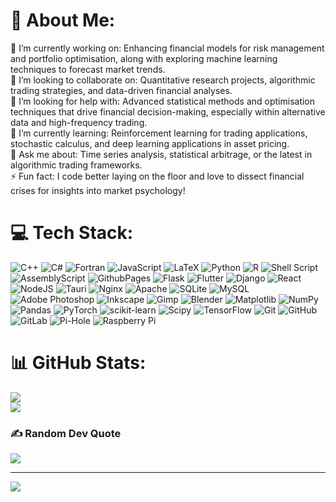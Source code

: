 # 💫 About Me:
🔭 I’m currently working on: Enhancing financial models for risk management and portfolio optimisation, along with exploring machine learning techniques to forecast market trends.<br>👯 I’m looking to collaborate on: Quantitative research projects, algorithmic trading strategies, and data-driven financial analyses.<br>🤝 I’m looking for help with: Advanced statistical methods and optimisation techniques that drive financial decision-making, especially within alternative data and high-frequency trading.<br>🌱 I’m currently learning: Reinforcement learning for trading applications, stochastic calculus, and deep learning applications in asset pricing.<br>💬 Ask me about: Time series analysis, statistical arbitrage, or the latest in algorithmic trading frameworks.<br>⚡ Fun fact: I code better laying on the floor and love to dissect financial crises for insights into market psychology!


# 💻 Tech Stack:
![C++](https://img.shields.io/badge/c++-%2300599C.svg?style=flat&logo=c%2B%2B&logoColor=white) ![C#](https://img.shields.io/badge/c%23-%23239120.svg?style=flat&logo=csharp&logoColor=white) ![Fortran](https://img.shields.io/badge/Fortran-%23734F96.svg?style=flat&logo=fortran&logoColor=white) ![JavaScript](https://img.shields.io/badge/javascript-%23323330.svg?style=flat&logo=javascript&logoColor=%23F7DF1E) ![LaTeX](https://img.shields.io/badge/latex-%23008080.svg?style=flat&logo=latex&logoColor=white) ![Python](https://img.shields.io/badge/python-3670A0?style=flat&logo=python&logoColor=ffdd54) ![R](https://img.shields.io/badge/r-%23276DC3.svg?style=flat&logo=r&logoColor=white) ![Shell Script](https://img.shields.io/badge/shell_script-%23121011.svg?style=flat&logo=gnu-bash&logoColor=white) ![AssemblyScript](https://img.shields.io/badge/assembly%20script-%23000000.svg?style=flat&logo=assemblyscript&logoColor=white) ![GithubPages](https://img.shields.io/badge/github%20pages-121013?style=flat&logo=github&logoColor=white) ![Flask](https://img.shields.io/badge/flask-%23000.svg?style=flat&logo=flask&logoColor=white) ![Flutter](https://img.shields.io/badge/Flutter-%2302569B.svg?style=flat&logo=Flutter&logoColor=white) ![Django](https://img.shields.io/badge/django-%23092E20.svg?style=flat&logo=django&logoColor=white) ![React](https://img.shields.io/badge/react-%2320232a.svg?style=flat&logo=react&logoColor=%2361DAFB) ![NodeJS](https://img.shields.io/badge/node.js-6DA55F?style=flat&logo=node.js&logoColor=white) ![Tauri](https://img.shields.io/badge/tauri-%2324C8DB.svg?style=flat&logo=tauri&logoColor=%23FFFFFF) ![Nginx](https://img.shields.io/badge/nginx-%23009639.svg?style=flat&logo=nginx&logoColor=white) ![Apache](https://img.shields.io/badge/apache-%23D42029.svg?style=flat&logo=apache&logoColor=white) ![SQLite](https://img.shields.io/badge/sqlite-%2307405e.svg?style=flat&logo=sqlite&logoColor=white) ![MySQL](https://img.shields.io/badge/mysql-4479A1.svg?style=flat&logo=mysql&logoColor=white) ![Adobe Photoshop](https://img.shields.io/badge/adobe%20photoshop-%2331A8FF.svg?style=flat&logo=adobe%20photoshop&logoColor=white) ![Inkscape](https://img.shields.io/badge/Inkscape-e0e0e0?style=flat&logo=inkscape&logoColor=080A13) ![Gimp](https://img.shields.io/badge/Gimp-657D8B?style=flat&logo=gimp&logoColor=FFFFFF) ![Blender](https://img.shields.io/badge/blender-%23F5792A.svg?style=flat&logo=blender&logoColor=white) ![Matplotlib](https://img.shields.io/badge/Matplotlib-%23ffffff.svg?style=flat&logo=Matplotlib&logoColor=black) ![NumPy](https://img.shields.io/badge/numpy-%23013243.svg?style=flat&logo=numpy&logoColor=white) ![Pandas](https://img.shields.io/badge/pandas-%23150458.svg?style=flat&logo=pandas&logoColor=white) ![PyTorch](https://img.shields.io/badge/PyTorch-%23EE4C2C.svg?style=flat&logo=PyTorch&logoColor=white) ![scikit-learn](https://img.shields.io/badge/scikit--learn-%23F7931E.svg?style=flat&logo=scikit-learn&logoColor=white) ![Scipy](https://img.shields.io/badge/SciPy-%230C55A5.svg?style=flat&logo=scipy&logoColor=%white) ![TensorFlow](https://img.shields.io/badge/TensorFlow-%23FF6F00.svg?style=flat&logo=TensorFlow&logoColor=white) ![Git](https://img.shields.io/badge/git-%23F05033.svg?style=flat&logo=git&logoColor=white) ![GitHub](https://img.shields.io/badge/github-%23121011.svg?style=flat&logo=github&logoColor=white) ![GitLab](https://img.shields.io/badge/gitlab-%23181717.svg?style=flat&logo=gitlab&logoColor=white) ![Pi-Hole](https://img.shields.io/badge/pihole-%2396060C.svg?style=flat&logo=pi-hole&logoColor=white) ![Raspberry Pi](https://img.shields.io/badge/-RaspberryPi-C51A4A?style=flat&logo=Raspberry-Pi)
# 📊 GitHub Stats:
<!--  ![](https://github-readme-stats.vercel.app/api?username=ali6836&theme=catppuccin_mocha&hide_border=false&include_all_commits=true&count_private=true)<br/> -->
![](https://github-readme-streak-stats.herokuapp.com/?user=ali6836&theme=catppuccin_mocha&hide_border=false)<br/>
![](https://github-readme-stats.vercel.app/api/top-langs/?username=ali6836&theme=catppuccin_mocha&hide_border=false&include_all_commits=false&count_private=false&layout=compact)

<!--  ## 🏆 GitHub Trophies
![](https://github-profile-trophy.vercel.app/?username=ali6836&theme=catppuccin_mocha&no-frame=false&no-bg=true&margin-w=4)
-->
### ✍️ Random Dev Quote
![](https://quotes-github-readme.vercel.app/api?type=horizontal&theme=tokyonight)

<!--  [comment]: <> ### 🔝 Top Contributed Repo
[comment]: <> ![](https://github-contributor-stats.vercel.app/api?username=ali6836&limit=5&theme=catppuccin_mocha&combine_all_yearly_contributions=true)-->

---
[![](https://visitcount.itsvg.in/api?id=ali6836&icon=0&color=13)](https://visitcount.itsvg.in)

<!-- Proudly created with GPRM ( https://gprm.itsvg.in ) -->
